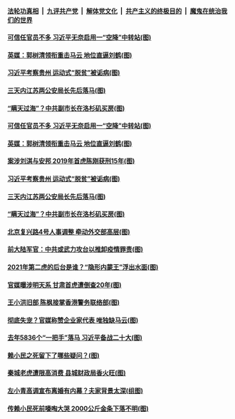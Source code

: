 

####  [法轮功真相](../../../../basic/blob/master/README.md?t=02060831) &nbsp;|&nbsp; [九评共产党](../../../../9ping.md/blob/master/README.md?t=02060831) &nbsp;|&nbsp; [解体党文化](../../../../jtdwh.md/blob/master/README.md?t=02060831)  &nbsp;|&nbsp; [共产主义的终极目的](../../../../gczydzjmd.md/blob/master/README.md?t=02060831) &nbsp;|&nbsp; [魔鬼在统治我们的世界](../../../../mgztzwmdsj.md/blob/master/README.md?t=02060831) 

#### [可信任官员不多 习近平无奈启用一“空降”中转站(图)](../pages/p2/961581.md?t=02060831) 

#### [英媒：郭树清领衔重击马云 地位直逼刘鹤(图)](../pages/p2/961541.md?t=02060831) 

#### [习近平考察贵州 运动式“脱贫”被诟病(图)](../pages/p2/961528.md?t=02060831) 

#### [三天内江苏两公安局长先后落马(图)](../pages/p2/961510.md?t=02060831) 

#### [“瞒天过海”？中共副市长在洛杉矶买房(图)](../pages/p2/961531.md?t=02060831) 


#### [可信任官员不多 习近平无奈启用一“空降”中转站(图)](../pages/p2/961581.md?t=02060831) 


#### [英媒：郭树清领衔重击马云 地位直逼刘鹤(图)](../pages/p2/961541.md?t=02060831) 

#### [案涉刘淇与安邦 2019年首虎陈刚获刑15年(图)](../pages/p2/961546.md?t=02060831) 

#### [习近平考察贵州 运动式“脱贫”被诟病(图)](../pages/p2/961528.md?t=02060831) 

#### [三天内江苏两公安局长先后落马(图)](../pages/p2/961510.md?t=02060831) 

#### [“瞒天过海”？中共副市长在洛杉矶买房(图)](../pages/p2/961531.md?t=02060831) 


#### [北京复兴路4号人事调整 牵动外交部高层(图)](../pages/p2/961439.md?t=02060831) 

#### [前大陆军官：中共或武力攻台以推卸疫情罪责(图)](../pages/p2/961419.md?t=02060831) 

#### [2021年第二虎的后台是谁？“隐形内蒙王”浮出水面(图)](../pages/p2/961374.md?t=02060831) 

#### [官媒曝涉明天系 甘肃首虎遭倒查20年(图)](../pages/p2/961353.md?t=02060831) 

#### [王小洪旧部 陈枫接掌香港警务联络部(图)](../pages/p2/961299.md?t=02060831) 

#### [彻底失宠？官媒称赞企业家代表 唯独缺马云(图)](../pages/p2/961270.md?t=02060831) 


#### [去年5836个“一把手”落马 习近平备战二十大(图)](../pages/p2/961293.md?t=02060831) 

#### [赖小民之死留下了哪些疑问？(图)](../pages/p2/961290.md?t=02060831) 

#### [秦城老虎遭限高消费 县城财政局香火旺(图)](../pages/p2/961210.md?t=02060831) 

#### [左小青高调宣布离婚有内幕？夫家背景太深(组图)](../pages/p2/961166.md?t=02060831) 

#### [传赖小民死前嚎啕大哭 2000公斤金条下落不明(图)](../pages/p2/961124.md?t=02060831) 

